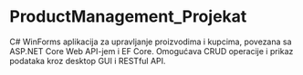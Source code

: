 # ProductManagement_Projekat
C# WinForms aplikacija za upravljanje proizvodima i kupcima, povezana sa ASP.NET Core Web API-jem i EF Core. Omogućava CRUD operacije i prikaz podataka kroz desktop GUI i RESTful API.
